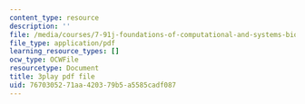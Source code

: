 ```yaml
---
content_type: resource
description: ''
file: /media/courses/7-91j-foundations-of-computational-and-systems-biology-spring-2014/7670305271aa420379b5a5585cadf087_PdyARRNwi7I.pdf
file_type: application/pdf
learning_resource_types: []
ocw_type: OCWFile
resourcetype: Document
title: 3play pdf file
uid: 76703052-71aa-4203-79b5-a5585cadf087
---
```

